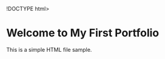 
!DOCTYPE html>
<html lang="en">
<head>
    <meta charset="UTF-8">
    <meta name="viewport" content="width=device-width, initial-scale=1.0">
    <title>My Basic HTML Page</title>
</head>
<body>
    <h1>Welcome to My First Portfolio </h1>
    <p>This is a simple HTML file sample.</p>
</body>
</html>
